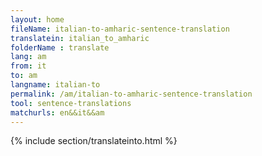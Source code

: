 ```yaml
---
layout: home
fileName: italian-to-amharic-sentence-translation
translatein: italian_to_amharic
folderName : translate
lang: am
from: it
to: am
langname: italian-to
permalink: /am/italian-to-amharic-sentence-translation
tool: sentence-translations
matchurls: en&&it&&am
---
```

{% include section/translateinto.html %}
